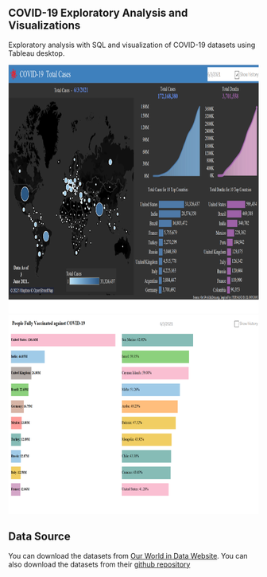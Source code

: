 ## **COVID-19 Exploratory Analysis and Visualizations**
Exploratory analysis with SQL and visualization of COVID-19 datasets using Tableau desktop.

<img src="COVID-19-Total-Cases.png" width="800" height="500"/>
<img src="People_Fully_Vaccinated_against_COVID-19.png" width="600" height="400"/>


## **Data Source**
You can download the datasets from [Our World in Data Website](https://ourworldindata.org/covid-deaths). 
You can also download the datasets from their [github repository](https://github.com/owid/covid-19-data)
